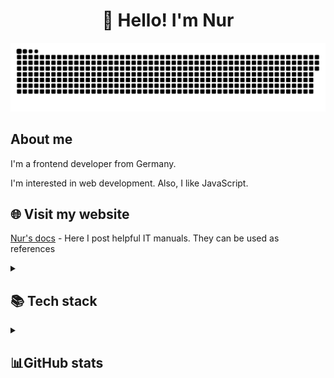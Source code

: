 <h1 align="center">👋 Hello! I'm Nur </h1>

<p align="center">
 <img width="600" src="assets/github-snake.svg" alt="snake"/>
</p>

## About me

I'm a frontend developer from Germany.

I'm interested in web development. Also, I like JavaScript.


## 🌐 Visit my website
[Nur's docs](https://themartisuper.github.io/) - Here I post helpful IT manuals. They can be used as references

<details align="left">
  <summary><h2><b>📚 Tech stack</b></h2></summary>
  <p>
    <h3>Langs</h3>
    <img src="https://skillicons.dev/icons?i=js,ts,html,css,py&perline=7" />
    <h3>Frameworks / Tools / UI</h3>
    <img src="https://skillicons.dev/icons?i=react&perline=7" />
    <h3>Software</h3>
    <img src="https://skillicons.dev/icons?i=vscode,github,obsidian,windows&perline=7" />
    <br>
  </p>
</details>


<details align="left">
  <summary><h2><b>📊GitHub stats</b></h2></summary>
  <p>
   <img src="https://github-readme-stats.vercel.app/api/top-langs/?username=themartisuper&theme=dracula&layout=compact&hide_border=true&bg_color=00000000" />
   <br>
   <img src="https://github-readme-stats.vercel.app/api?username=themartisuper&count_private=true&show_icons=true&theme=dracula&hide_border=true&bg_color=00000000" />
  </p>
</details>

